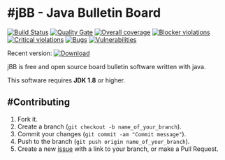 #jBB - Java Bulletin Board
=================================
[![Build Status](http://vps289371.ovh.net:8000/buildStatus/icon?job=jBB-build-feature_meterian_0.10.0_20180301)](http://vps289371.ovh.net:8000/job/jBB-build-feature_meterian_0.10.0_20180301/)
[![Quality Gate](https://sonarcloud.io/api/badges/gate?key=org.jbb:jbb-parent:0.10.0-meterian-SNAPSHOT)](https://sonarcloud.io/dashboard?id=org.jbb%3Ajbb-parent%3A0.10.0-meterian-SNAPSHOT)
[![Overall coverage](https://sonarcloud.io/api/badges/measure?key=org.jbb:jbb-parent:0.10.0-meterian-SNAPSHOT&metric=coverage&blinking=true)](https://sonarcloud.io/dashboard?id=org.jbb%3Ajbb-parent%3A0.10.0-meterian-SNAPSHOT)
[![Blocker violations](https://sonarcloud.io/api/badges/measure?key=org.jbb:jbb-parent:0.10.0-meterian-SNAPSHOT&metric=blocker_violations&blinking=true)](https://sonarcloud.io/dashboard?id=org.jbb%3Ajbb-parent%3A0.10.0-meterian-SNAPSHOT)
[![Critical violations](https://sonarcloud.io/api/badges/measure?key=org.jbb:jbb-parent:0.10.0-meterian-SNAPSHOT&metric=critical_violations&blinking=true)](https://sonarcloud.io/dashboard?id=org.jbb%3Ajbb-parent%3A0.10.0-meterian-SNAPSHOT)
[![Bugs](https://sonarcloud.io/api/badges/measure?key=org.jbb:jbb-parent:0.10.0-meterian-SNAPSHOT&metric=bugs&blinking=true)](https://sonarcloud.io/dashboard?id=org.jbb%3Ajbb-parent%3A0.10.0-meterian-SNAPSHOT)
[![Vulnerabilities](https://sonarcloud.io/api/badges/measure?key=org.jbb:jbb-parent:0.10.0-meterian-SNAPSHOT&metric=vulnerabilities&blinking=true)](https://sonarcloud.io/dashboard?id=org.jbb%3Ajbb-parent%3A0.10.0-meterian-SNAPSHOT)

Recent version: [ ![Download](https://api.bintray.com/packages/project-jbb/jbb-releases/jBB/images/download.svg) ](https://bintray.com/project-jbb/jbb-releases/jBB/_latestVersion)

jBB is free and open source board bulletin software written with java.


This software requires **JDK 1.8** or higher.

#Contributing
------------

1. Fork it.
2. Create a branch (`git checkout -b name_of_your_branch`).
3. Commit your changes (`git commit -am "Commit message"`).
4. Push to the branch (`git push origin name_of_your_branch`).
5. Create a new [issue](https://github.com/jbb-project/jbb/issues/new) with a link to your branch, or make a Pull Request.
